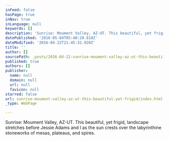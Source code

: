 ```yaml
---
inFeed: false
hasPage: true
inNav: true
inLanguage: null
keywords: []
description: 'Sunrise: Moument Valley, AZ-UT. This beautiful, yet frigid, landscape stretches before Jessie Adams and I as the sun crests over the labyrinthine stoneworks of mesas, plateaus, and spires. '
datePublished: '2016-05-04T05:40:20.810Z'
dateModified: '2016-04-22T21:45:32.920Z'
title: ''
author: []
sourcePath: _posts/2016-04-22-sunrise-moument-valley-az-ut-this-beautiful-yet-frigid.md
published: true
authors: []
publisher:
  name: null
  domain: null
  url: null
  favicon: null
starred: false
url: sunrise-moument-valley-az-ut-this-beautiful-yet-frigid/index.html
_type: WebPage

---
```

Sunrise: Moument Valley, AZ-UT. This beautiful, yet frigid, landscape stretches before Jessie Adams and I as the sun crests over the labyrinthine stoneworks of mesas, plateaus, and spires.